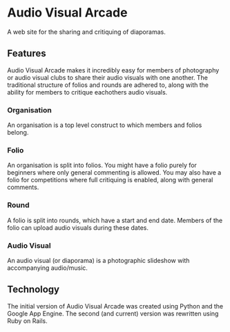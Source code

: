 # Audio Visual Arcade

A web site for the sharing and critiquing of diaporamas.

## Features

Audio Visual Arcade makes it incredibly easy for members of photography or audio visual clubs to share their audio visuals with one another. The traditional structure of folios and rounds are adhered to, along with the ability for members to critique eachothers audio visuals.

### Organisation

An organisation is a top level construct to which members and folios belong.

### Folio

An organisation is split into folios. You might have a folio purely for beginners where only general commenting is allowed. You may also have a folio for competitions where full critiquing is enabled, along with general comments.

### Round

A folio is split into rounds, which have a start and end date. Members of the folio can upload audio visuals during these dates.

### Audio Visual

An audio visual (or diaporama) is a photographic slideshow with accompanying audio/music.

## Technology

The initial version of Audio Visual Arcade was created using Python and the Google App Engine. The second (and current) version was rewritten using Ruby on Rails.
